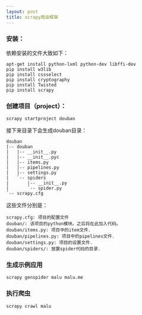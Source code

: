 ```yaml
---
layout: post
title: scrapy爬虫框架
---
```


### 安装：

依赖安装的文件大致如下：

	apt-get install python-lxml python-dev libffi-dev
	pip install w3lib
	pip install cssselect
	pip install cryptography
	pip install Twisted
	pip install scrapy


### 创建项目（project）：

	scrapy startproject douban

接下来目录下会生成douban目录：

	douban
	|-- douban
	|   |-- __init__.py
	|   |-- __init__.pyc
	|   |-- items.py
	|   |-- pipelines.py
	|   |-- settings.py
	|   `-- spiders
	|       |-- __init__.py
	|       `-- spider.py
	`-- scrapy.cfg
	
这些文件分别是：

	scrapy.cfg: 项目的配置文件
	douban/: 该项目的python模块。之后将在此加入代码。
	douban/items.py: 项目中的item文件.
	douban/pipelines.py: 项目中的pipelines文件.
	douban/settings.py: 项目的设置文件.
	douban/spiders/: 放置spider代码的目录.

### 生成示例应用

	scrapy genspider malu malu.me

### 执行爬虫

	scrapy crawl malu